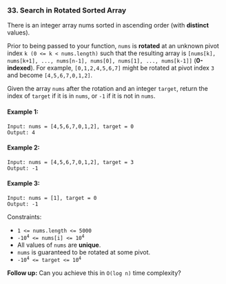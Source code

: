 ### 33. Search in Rotated Sorted Array
There is an integer array nums sorted in ascending order (with **distinct** values).  

Prior to being passed to your function, `nums` is **rotated** at an unknown pivot index `k (0 <= k < nums.length)` such that the resulting array is `[nums[k], nums[k+1], ..., nums[n-1], nums[0], nums[1], ..., nums[k-1]]` (**0-indexed**). For example, `[0,1,2,4,5,6,7]` might be rotated at pivot index `3` and become `[4,5,6,7,0,1,2]`.  

Given the array `nums` after the rotation and an integer `target`, return the index of `target` if it is in `nums`, or `-1` if it is not in `nums`.  


#### Example 1:  
  ```
  Input: nums = [4,5,6,7,0,1,2], target = 0
  Output: 4
  ```

#### Example 2:
```
Input: nums = [4,5,6,7,0,1,2], target = 3
Output: -1
```

#### Example 3:
```
Input: nums = [1], target = 0
Output: -1
```



Constraints:

- `1 <= nums.length <= 5000`
- <code>-10<sup>4</sup> <= nums[i] <= 10<sup>4</sup></code>
- All values of `nums` are **unique**.
- `nums` is guaranteed to be rotated at some pivot.
- <code>-10<sup>4</sup> <= target <= 10<sup>4</sup></code>


**Follow up:** Can you achieve this in `O(log n)` time complexity?
